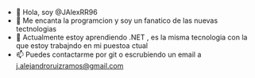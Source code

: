- 👋 Hola, soy @JAlexRR96
- 👀 Me encanta la programcion y soy un fanatico de las nuevas tectnologias 
- 🌱 Actualmente estoy aprendiendo .NET , es la misma tecnologia con la que estoy trabajndo en mi puestoa ctual
- 📫 Puedes contactarme por git o escrubiendo un email a j.alejandroruizramos@gmail.com
